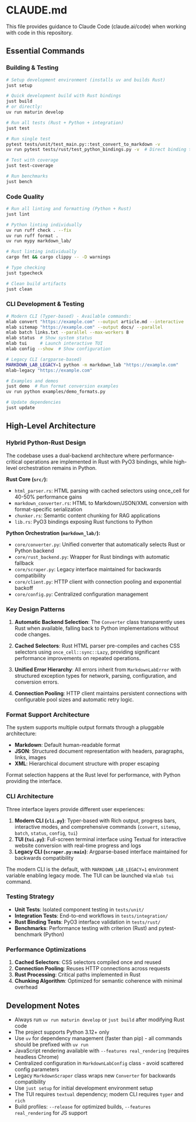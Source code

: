 # CLAUDE.md

This file provides guidance to Claude Code (claude.ai/code) when working with code in this repository.

## Essential Commands

### Building & Testing
```bash
# Setup development environment (installs uv and builds Rust)
just setup

# Quick development build with Rust bindings
just build
# or directly:
uv run maturin develop

# Run all tests (Rust + Python + integration)
just test

# Run single test
pytest tests/unit/test_main.py::test_convert_to_markdown -v
uv run pytest tests/rust/test_python_bindings.py -v  # Direct binding tests

# Test with coverage
just test-coverage

# Run benchmarks
just bench
```

### Code Quality
```bash
# Run all linting and formatting (Python + Rust)
just lint

# Python linting individually
uv run ruff check . --fix
uv run ruff format .
uv run mypy markdown_lab/

# Rust linting individually
cargo fmt && cargo clippy -- -D warnings

# Type checking
just typecheck

# Clean build artifacts
just clean
```

### CLI Development & Testing
```bash
# Modern CLI (Typer-based) - Available commands:
mlab convert "https://example.com" --output article.md --interactive
mlab sitemap "https://example.com" --output docs/ --parallel
mlab batch links.txt --parallel --max-workers 8
mlab status  # Show system status
mlab tui     # Launch interactive TUI
mlab config --show  # Show configuration

# Legacy CLI (argparse-based)
MARKDOWN_LAB_LEGACY=1 python -m markdown_lab "https://example.com"
mlab-legacy "https://example.com"

# Examples and demos
just demo  # Run format conversion examples
uv run python examples/demo_formats.py

# Update dependencies
just update
```

## High-Level Architecture

### Hybrid Python-Rust Design
The codebase uses a dual-backend architecture where performance-critical operations are implemented in Rust with PyO3 bindings, while high-level orchestration remains in Python.

**Rust Core (`src/`):**
- `html_parser.rs`: HTML parsing with cached selectors using once_cell for 40-50% performance gains
- `markdown_converter.rs`: HTML to Markdown/JSON/XML conversion with format-specific serialization
- `chunker.rs`: Semantic content chunking for RAG applications
- `lib.rs`: PyO3 bindings exposing Rust functions to Python

**Python Orchestration (`markdown_lab/`):**
- `core/converter.py`: Unified converter that automatically selects Rust or Python backend
- `core/rust_backend.py`: Wrapper for Rust bindings with automatic fallback
- `core/scraper.py`: Legacy interface maintained for backwards compatibility
- `core/client.py`: HTTP client with connection pooling and exponential backoff
- `core/config.py`: Centralized configuration management

### Key Design Patterns

1. **Automatic Backend Selection**: The `Converter` class transparently uses Rust when available, falling back to Python implementations without code changes.

2. **Cached Selectors**: Rust HTML parser pre-compiles and caches CSS selectors using `once_cell::sync::Lazy`, providing significant performance improvements on repeated operations.

3. **Unified Error Hierarchy**: All errors inherit from `MarkdownLabError` with structured exception types for network, parsing, configuration, and conversion errors.

4. **Connection Pooling**: HTTP client maintains persistent connections with configurable pool sizes and automatic retry logic.

### Format Support Architecture

The system supports multiple output formats through a pluggable architecture:
- **Markdown**: Default human-readable format
- **JSON**: Structured document representation with headers, paragraphs, links, images
- **XML**: Hierarchical document structure with proper escaping

Format selection happens at the Rust level for performance, with Python providing the interface.

### CLI Architecture

Three interface layers provide different user experiences:
1. **Modern CLI (`cli.py`)**: Typer-based with Rich output, progress bars, interactive modes, and comprehensive commands (`convert`, `sitemap`, `batch`, `status`, `config`, `tui`)
2. **TUI (`tui.py`)**: Full-screen terminal interface using Textual for interactive website conversion with real-time progress and logs
3. **Legacy CLI (`scraper.py:main`)**: Argparse-based interface maintained for backwards compatibility

The modern CLI is the default, with `MARKDOWN_LAB_LEGACY=1` environment variable enabling legacy mode. The TUI can be launched via `mlab tui` command.

### Testing Strategy

- **Unit Tests**: Isolated component testing in `tests/unit/`
- **Integration Tests**: End-to-end workflows in `tests/integration/`
- **Rust Binding Tests**: PyO3 interface validation in `tests/rust/`
- **Benchmarks**: Performance testing with criterion (Rust) and pytest-benchmark (Python)

### Performance Optimizations

1. **Cached Selectors**: CSS selectors compiled once and reused
2. **Connection Pooling**: Reuses HTTP connections across requests
3. **Rust Processing**: Critical paths implemented in Rust
4. **Chunking Algorithm**: Optimized for semantic coherence with minimal overhead

## Development Notes

- Always run `uv run maturin develop` or `just build` after modifying Rust code
- The project supports Python 3.12+ only
- Use `uv` for dependency management (faster than pip) - all commands should be prefixed with `uv run`
- JavaScript rendering available with `--features real_rendering` (requires headless Chrome)
- Centralized configuration in `MarkdownLabConfig` class - avoid scattered config parameters
- Legacy `MarkdownScraper` class wraps new `Converter` for backwards compatibility
- Use `just setup` for initial development environment setup
- The TUI requires `textual` dependency; modern CLI requires `typer` and `rich`
- Build profiles: `--release` for optimized builds, `--features real_rendering` for JS support
